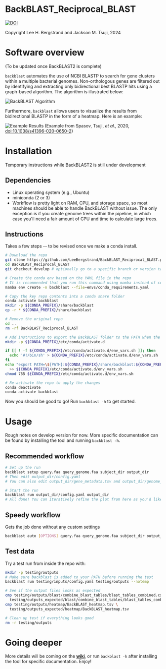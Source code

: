 BackBLAST_Reciprocal_BLAST
==========================
[![DOI](https://zenodo.org/badge/DOI/10.5281/zenodo.3465955.svg)](https://doi.org/10.5281/zenodo.3465955)

Copyright Lee H. Bergstrand and Jackson M. Tsuji, 2024

# Software overview
(To be updated once BackBLAST2 is complete)

`backblast` automates the use of NCBI BLASTP to search for gene clusters within a multiple bacterial genomes. 
Non-orthologous genes are filtered out by identifying and extracting only bidirectional best BLASTP hits using a graph-based algorithm. The algorithm is illustrated below:

![BackBLAST Algorithm](https://raw.githubusercontent.com/LeeBergstrand/BackBLAST-Gene-Cluster-Finder/master/Media/BackBLAST-Algorithm.gif)

Furthermore, `backblast` allows users to visualize the results from bidirectional BLASTP in the form of a heatmap. Here is an example:

![Example Results](https://media.springernature.com/full/springer-static/image/art%3A10.1038%2Fs41396-020-0650-2/MediaObjects/41396_2020_650_Fig7_HTML.png)
(Example from Spasov, Tsuji, _et al._, 2020, [doi:10.1038/s41396-020-0650-2](https://doi.org/10.1038/s41396-020-0650-2))

# Installation
Temporary instructions while BackBLAST2 is still under development 

## Dependencies
- Linux operating system (e.g., Ubuntu)
- miniconda (2 or 3)
- Workflow is pretty light on RAM, CPU, and storage space, so most machines should be able to handle BackBLAST without issue. The only exception is if you create genome trees within the pipeline, in which case you'll need a fair amount of CPU and time to calculate large trees.

## Instructions
Takes a few steps -- to be revised once we make a conda install.
```bash
# Download the repo
git clone https://github.com/LeeBergstrand/BackBLAST_Reciprocal_BLAST.git
cd BackBLAST_Reciprocal_BLAST
git checkout develop # optionally go to a specific branch or version tag

# Create the conda env based on the YAML file in the repo
# It is recommended that you run this command using mamba instead of conda - conda might fail during install.
mamba env create -n backblast --file=envs/conda_requirements.yaml

# Copy the key repo contents into a conda share folder
conda activate backblast
mkdir -p ${CONDA_PREFIX}/share/backblast
cp -r * ${CONDA_PREFIX}/share/backblast

# Remove the original repo
cd ..
rm -rf BackBLAST_Reciprocal_BLAST

# Add instructions to export the BackBLAST folder to the PATH when the repo activates
mkdir -p ${CONDA_PREFIX}/etc/conda/activate.d

if [[ ! -f ${CONDA_PREFIX}/etc/conda/activate.d/env_vars.sh ]]; then
  echo '#!/bin/sh' > ${CONDA_PREFIX}/etc/conda/activate.d/env_vars.sh
fi
echo "export PATH=\${PATH}:${CONDA_PREFIX}/share/backblast:${CONDA_PREFIX}/share/backblast/scripts" \
  >> ${CONDA_PREFIX}/etc/conda/activate.d/env_vars.sh
chmod 755 ${CONDA_PREFIX}/etc/conda/activate.d/env_vars.sh

# Re-activate the repo to apply the changes
conda deactivate
conda activate backblast
```
Now you should be good to go! Run `backblast -h` to get started.

# Usage
Rough notes on develop version for now. More specific documentation can be found by installing the tool and running `backblast -h`.

## Recommended workflow
```bash
# Set up the run
backblast setup query.faa query_genome.faa subject_dir output_dir
# Then edit output_dir/config.yaml
# You can also edit output_dir/gene_metadata.tsv and output_dir/genome_metadata.tsv to make the plot look better

# Start the run
backblast run output_dir/config.yaml output_dir
# All done! You can iteratively refine the plot from here as you'd like.
```

## Speedy workflow
Gets the job done without any custom settings
```bash
backblast auto [OPTIONS] query.faa query_genome.faa subject_dir output_dir
```

## Test data
Try a test run from inside the repo with:
```bash
mkdir -p testing/outputs
# Make sure backblast is added to your PATH before running the test
backblast run testing/inputs/config.yaml testing/outputs --notemp

# See if the output files looks as expected
cmp testing/outputs/blast/combine_blast_tables/blast_tables_combined.csv \
  testing/outputs_expected/blast/combine_blast_tables/blast_tables_combined.csv
cmp testing/outputs/heatmap/BackBLAST_heatmap.tsv \
  testing/outputs_expected/heatmap/BackBLAST_heatmap.tsv

# Clean up test if everything looks good
rm -r testing/outputs
```

# Going deeper
More details will be coming on the [**wiki**](https://github.com/LeeBergstrand/BackBLAST-Gene-Cluster-Finder/wiki), or run `backblast -h` after installing the tool for specific documentation. Enjoy!

